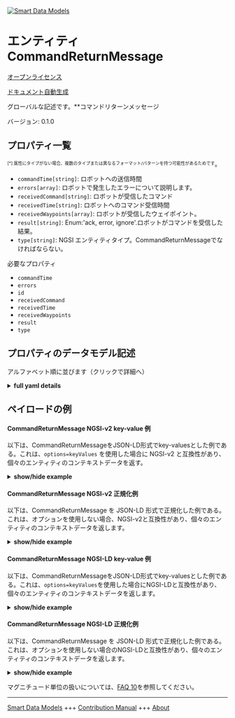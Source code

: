 <!-- 10-Header -->  
[![Smart Data Models](https://smartdatamodels.org/wp-content/uploads/2022/01/SmartDataModels_logo.png "Logo")](https://smartdatamodels.org)  
エンティティCommandReturnMessage  
==========================<!-- /10-Header -->  
<!-- 15-License -->  
[オープンライセンス](https://github.com/smart-data-models//dataModel.AutonomousMobileRobot/blob/master/CommandReturnMessage/LICENSE.md)  
[ドキュメント自動生成](https://docs.google.com/presentation/d/e/2PACX-1vTs-Ng5dIAwkg91oTTUdt8ua7woBXhPnwavZ0FxgR8BsAI_Ek3C5q97Nd94HS8KhP-r_quD4H0fgyt3/pub?start=false&loop=false&delayms=3000#slide=id.gb715ace035_0_60)  
<!-- /15-License -->  
<!-- 20-Description -->  
グローバルな記述です。**コマンドリターンメッセージ  
バージョン: 0.1.0  
<!-- /20-Description -->  
<!-- 30-PropertiesList -->  

## プロパティ一覧  

<sup><sub>[*] 属性にタイプがない場合、複数のタイプまたは異なるフォーマット/パターンを持つ可能性があるためです</sub></sup>。  
- `commandTime[string]`: ロボットへの送信時間  - `errors[array]`: ロボットで発生したエラーについて説明します。  - `receivedCommand[string]`: ロボットが受信したコマンド  - `receivedTime[string]`: ロボットへのコマンド受信時間  - `receivedWaypoints[array]`: ロボットが受信したウェイポイント。  - `result[string]`: Enum:'ack, error, ignore'.ロボットがコマンドを受信した結果。  - `type[string]`: NGSI エンティティタイプ。CommandReturnMessageでなければならない。  <!-- /30-PropertiesList -->  
<!-- 35-RequiredProperties -->  
必要なプロパティ  
- `commandTime`  - `errors`  - `id`  - `receivedCommand`  - `receivedTime`  - `receivedWaypoints`  - `result`  - `type`  <!-- /35-RequiredProperties -->  
<!-- 40-RequiredProperties -->  
<!-- /40-RequiredProperties -->  
<!-- 50-DataModelHeader -->  
## プロパティのデータモデル記述  
アルファベット順に並びます（クリックで詳細へ）  
<!-- /50-DataModelHeader -->  
<!-- 60-ModelYaml -->  
<details><summary><strong>full yaml details</strong></summary>    
```yaml  
CommandReturnMessage:    
  description: 'Command return message'    
  properties:    
    commandTime:    
      description: 'Sent time to the robot'    
      format: date-time    
      type: string    
      x-ngsi:    
        type: Property    
    errors:    
      description: 'Describes the errors that occurred in the robot.'    
      items:    
        type: string    
      type: array    
      x-ngsi:    
        type: Property    
    receivedCommand:    
      description: 'The command which the robot received'    
      type: string    
      x-ngsi:    
        type: Property    
    receivedTime:    
      description: 'Command received time to the robot'    
      format: date-time    
      type: string    
      x-ngsi:    
        type: Property    
    receivedWaypoints:    
      description: 'The waypoints which the robot received.'    
      items:    
        additionalProperties: false    
        properties:    
          geographicPoint:    
            additionalProperties: true    
            description: 'Property. Point in geographic coordinates'    
            properties:    
              altitude:    
                default: 0.0    
                description: 'Property. Simple coordinate of a point'    
                type: number    
              latitude:    
                allOf:    
                  - default: 0.0    
                    description: 'Property. Simple coordinate of a point'    
                    type: number    
                  - maximum: 90    
                    minimum: -90    
              longitude:    
                allOf:    
                  - default: 0.0    
                    description: 'Property. Simple coordinate of a point'    
                    type: number    
                  - maximum: 180    
                    minimum: -180    
            required:    
              - latitude    
              - longitude    
              - altitude    
            type: object    
          mapId:    
            description: 'Property. Map ID'    
            type: string    
          orientation2D:    
            additionalProperties: true    
            description: 'Property. 2D Angle of an element'    
            properties:    
              theta:    
                default: 0.0    
                description: 'Property. Simple measurement of an angle'    
                type: number    
            required:    
              - theta    
            type: object    
          orientation3D:    
            additionalProperties: true    
            description: 'Property. 3D Angles of an element'    
            properties:    
              pitch:    
                default: 0.0    
                description: 'Property. Simple measurement of an angle'    
                type: number    
              roll:    
                default: 0.0    
                description: 'Property. Simple measurement of an angle'    
                type: number    
              yaw:    
                default: 0.0    
                description: 'Property. Simple measurement of an angle'    
                type: number    
            required:    
              - roll    
              - pitch    
              - yaw    
            type: object    
          point2D:    
            additionalProperties: true    
            description: 'Property. Point in 2D as a two simple coordinates x and y'    
            properties:    
              x:    
                default: 0.0    
                description: 'Property. Simple coordinate of a point'    
                type: number    
              y:    
                default: 0.0    
                description: 'Property. Simple coordinate of a point'    
                type: number    
            required:    
              - x    
              - y    
            type: object    
          point3D:    
            additionalProperties: true    
            description: 'Property. Point in 3D as a three simple coordinates x, y and z'    
            properties:    
              x:    
                default: 0.0    
                description: 'Property. Simple coordinate of a point'    
                type: number    
              y:    
                default: 0.0    
                description: 'Property. Simple coordinate of a point'    
                type: number    
              z:    
                default: 0.0    
                description: 'Property. Simple coordinate of a point'    
                type: number    
            required:    
              - x    
              - y    
              - z    
            type: object    
          speed:    
            description: 'Property. Robot speed between coordinates of waypoints[m/s]'    
            type: number    
        type: object    
      type: array    
      x-ngsi:    
        type: Property    
    result:    
      description: 'Enum:''ack, error, ignore''. The result of the robot received the command.'    
      enum:    
        - ack    
        - ignore    
        - error    
      type: string    
      x-ngsi:    
        type: Property    
    type:    
      description: 'NGSI Entity type. It has to be CommandReturnMessage'    
      enum:    
        - CommandReturnMessage    
      type: string    
      x-ngsi:    
        type: Property    
  required:    
    - id    
    - type    
    - commandTime    
    - receivedTime    
    - receivedCommand    
    - receivedWaypoints    
    - result    
    - errors    
  type: object    
  x-derived-from: ""    
  x-disclaimer: 'Redistribution and use in source and binary forms, with or without modification, are permitted  provided that the license conditions are met. Copyleft (c) 2021 Contributors to Smart Data Models Program'    
  x-license-url: https://github.com/smart-data-models/dataModel.AutonomousMobileRobot/blob/master/CommandReturnMessage/LICENSE.md    
  x-model-schema: https://smart-data-models.github.io/dataModel.AutonomousMobileRobot/CommandReturnMessage/schema.json    
  x-model-tags: ""    
  x-version: 0.1.0    
```  
</details>    
<!-- /60-ModelYaml -->  
<!-- 70-MiddleNotes -->  
<!-- /70-MiddleNotes -->  
<!-- 80-Examples -->  
## ペイロードの例  
#### CommandReturnMessage NGSI-v2 key-value 例  
以下は、CommandReturnMessageをJSON-LD形式でkey-valuesとした例である。これは、`options=keyValues` を使用した場合に NGSI-v2 と互換性があり、個々のエンティティのコンテキストデータを返す。  
<details><summary><strong>show/hide example</strong></summary>    
```json  
{  
  "id": "Robot:Mega_rover:01",  
  "type": "CommandMessageReturn",  
  "commandTime": "2019-06-07T08:39:42.921+09:00",  
  "receivedTime": "2019-06-07T08:39:40.064+09:00",  
  "receivedCommand": "navi",  
  "receivedWaypoints": [  
    {  
      "point2D": {  
        "x": 0.503,  
        "y": 0.0  
      }  
    },  
    {  
      "point2D": {  
        "x": 3.411,  
        "y": 0.0  
      }  
    },  
    {  
      "point2D": {  
        "x": 3.411,  
        "y": 2.81  
      },  
      "orientation2D": {  
        "theta": 0.0  
      }  
    }  
  ],  
  "result": "ack",  
  "errors": [""]  
}  
```  
</details>  
#### CommandReturnMessage NGSI-v2 正規化例  
以下は、CommandReturnMessage を JSON-LD 形式で正規化した例である。これは、オプションを使用しない場合、NGSI-v2と互換性があり、個々のエンティティのコンテキストデータを返します。  
<details><summary><strong>show/hide example</strong></summary>    
```json  
{  
  "id": "Robot:Mega_rover:01",  
  "type": "CommandMessageReturn",  
  "commandTime": {  
    "type": "Date-Time",  
    "value": "2019-06-07T08:39:42.921+09:00"  
  },  
  "receivedTime": {  
    "type": "Date-Time",  
    "value": "2019-06-07T08:39:40.064+09:00"  
  },  
  "receivedCommand": {  
    "type": "Text",  
    "value": "navi"  
  },  
  "receivedWaypoints": {  
    "type": "array",  
    "value": [  
      {  
        "point2D": {  
          "x": 0.503,  
          "y": 0.0  
        }  
      },  
      {  
        "point2D": {  
          "x": 3.411,  
          "y": 0.0  
        }  
      },  
      {  
        "point2D": {  
          "x": 3.411,  
          "y": 2.81  
        },  
        "orientation2D": {  
          "theta": 0.0  
        }  
      }  
    ]  
  },  
  "result": {  
    "type": "Text",  
    "value": "ack"  
  },  
  "errors": {  
    "type": "array",  
    "value": [  
      ""  
    ]  
  }  
}  
```  
</details>  
#### CommandReturnMessage NGSI-LD key-value 例  
以下は、CommandReturnMessageをJSON-LD形式でkey-valuesとした例である。これは、`options=keyValues`を使用した場合にNGSI-LDと互換性があり、個々のエンティティのコンテキストデータを返します。  
<details><summary><strong>show/hide example</strong></summary>    
```json  
{  
  "id": "urn:ngsi-ld:Robot:Mega_rover:01",  
  "type": "CommandMessageReturn",  
  "commandTime": "2019-06-07T08:39:42.921+09:00",  
  "receivedTime": "2019-06-07T08:39:40.064+09:00",  
  "receivedCommand": "navi",  
  "receivedWaypoints": [  
    {  
      "point2D": {  
        "x": 0.503,  
        "y": 0.0  
      }  
    },  
    {  
      "point2D": {  
        "x": 3.411,  
        "y": 0.0  
      }  
    },  
    {  
      "point2D": {  
        "x": 3.411,  
        "y": 2.81  
      },  
      "orientation2D": {  
        "theta": 0.0  
      }  
    }  
  ],  
  "result": "ack",  
  "errors": [  
    ""  
  ],  
  "@context": [  
    "https://raw.githubusercontent.com/smart-data-models/dataModel.AutonomousMobileRobot/master/context.jsonld"  
  ]  
}  
```  
</details>  
#### CommandReturnMessage NGSI-LD 正規化例  
以下は、CommandReturnMessage を JSON-LD 形式で正規化した例である。これは、オプションを使用しない場合のNGSI-LDと互換性があり、個々のエンティティのコンテキストデータを返します。  
<details><summary><strong>show/hide example</strong></summary>    
```json  
{  
  "id": "urn:ngsi-ld:Robot:Mega_rover:01",  
  "type": "CommandMessageReturn",  
  "commandTime": {  
    "type": "Property",  
    "value": {  
      "@type": "Date-Time",  
      "@value": "2019-06-07T08:39:42.921+09:00"  
    }  
  },  
  "receivedTime": {  
    "type": "Property",  
    "value": {  
      "@type": "Date-Time",  
      "@value": "2019-06-07T08:39:40.064+09:00"  
    }  
  },  
  "receivedCommand": {  
    "type": "Property",  
    "value": "navi"  
  },  
  "receivedWaypoints": {  
    "type": "Property",  
    "value": [  
      {  
        "point2D": {  
          "x": 0.503,  
          "y": 0.0  
        }  
      },  
      {  
        "point2D": {  
          "x": 3.411,  
          "y": 0.0  
        }  
      },  
      {  
        "point2D": {  
          "x": 3.411,  
          "y": 2.81  
        },  
        "orientation2D": {  
          "theta": 0.0  
        }  
      }  
    ]  
  },  
  "result": {  
    "type": "Property",  
    "value": "ack"  
  },  
  "errors": {  
    "type": "Property",  
    "value": [  
      ""  
    ]  
  },  
  "@context": [  
    "https://raw.githubusercontent.com/smart-data-models/dataModel.AutonomousMobileRobot/master/context.jsonld"  
  ]  
}  
```  
</details><!-- /80-Examples -->  
<!-- 90-FooterNotes -->  
<!-- /90-FooterNotes -->  
<!-- 95-Units -->  
マグニチュード単位の扱いについては、[FAQ 10](https://smartdatamodels.org/index.php/faqs/)を参照してください。  
<!-- /95-Units -->  
<!-- 97-LastFooter -->  
---  
[Smart Data Models](https://smartdatamodels.org) +++ [Contribution Manual](https://bit.ly/contribution_manual) +++ [About](https://bit.ly/Introduction_SDM)<!-- /97-LastFooter -->  
